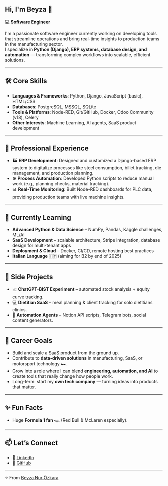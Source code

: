 ## Hi, I'm Beyza 👋

💻 **Software Engineer**

I'm a passionate software engineer currently working on developing tools that streamline operations and bring real-time insights to production teams in the manufacturing sector.  
I specialize in **Python (Django), ERP systems, database design, and automation** — transforming complex workflows into scalable, efficient solutions.

---

## 🛠️ Core Skills
- **Languages & Frameworks**: Python, Django, JavaScript (basic), HTML/CSS  
- **Databases**: PostgreSQL, MSSQL, SQLite  
- **Tools & Platforms**: Node-RED, Git/GitHub, Docker, Odoo Community (v18), Celery  
- **Other Interests**: Machine Learning, AI agents, SaaS product development

---

## 💼 Professional Experience
- 🏭 **ERP Development**: Designed and customized a Django-based ERP system to digitalize processes like steel consumption, billet tracking, die management, and production planning.  
- ⚙️ **Process Automation**: Developed Python scripts to reduce manual work (e.g., planning checks, material tracking).  
- 📊 **Real-Time Monitoring**: Built Node-RED dashboards for PLC data, providing production teams with live machine insights.  

---

## 🌱 Currently Learning
- **Advanced Python & Data Science** – NumPy, Pandas, Kaggle challenges, ML/AI  
- **SaaS Development** – scalable architecture, Stripe integration, database design for multi-tenant apps  
- **Deployment & Cloud** – Docker, CI/CD, remote hosting best practices  
- **Italian Language** 🇮🇹 (aiming for B2 by end of 2025)  

---

## 🚀 Side Projects
- 📈 **ChatGPT-BIST Experiment** – automated stock analysis + equity curve tracking.  
- 💻 **Dietitian SaaS** – meal planning & client tracking for solo dietitians clinics.  
- 🤖 **Automation Agents** – Notion API scripts, Telegram bots, social content generators.  

---

## 🎯 Career Goals
- Build and scale a SaaS product from the ground up.  
- Contribute to **data-driven solutions** in manufacturing, SaaS, or motorsport technology 🏎️. 
- Grow into a role where I can blend **engineering, automation, and AI** to create tools that really change how people work. 
- Long-term: start my **own tech company** — turning ideas into products that matter.  

---

## ✨ Fun Facts
- Huge **Formula 1 fan** 🏎️ (Red Bull & McLaren especially).  

---

## 📫 Let’s Connect
- 💼 [LinkedIn](https://www.linkedin.com/beyza-nur-ozkara)  
- 🐙 [GitHub](https://github.com/BeyzaOzkara)  

---

⭐️ From [Beyza Nur Özkara](https://github.com/BeyzaOzkara)

